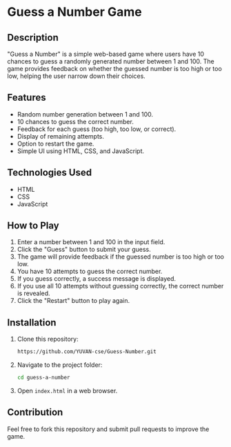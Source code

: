 # Guess a Number Game

## Description

"Guess a Number" is a simple web-based game where users have 10 chances to guess a randomly generated number between 1 and 100. The game provides feedback on whether the guessed number is too high or too low, helping the user narrow down their choices.

## Features

- Random number generation between 1 and 100.
- 10 chances to guess the correct number.
- Feedback for each guess (too high, too low, or correct).
- Display of remaining attempts.
- Option to restart the game.
- Simple  UI using HTML, CSS, and JavaScript.

## Technologies Used

- HTML
- CSS
- JavaScript

## How to Play

1. Enter a number between 1 and 100 in the input field.
2. Click the "Guess" button to submit your guess.
3. The game will provide feedback if the guessed number is too high or too low.
4. You have 10 attempts to guess the correct number.
5. If you guess correctly, a success message is displayed.
6. If you use all 10 attempts without guessing correctly, the correct number is revealed.
7. Click the "Restart" button to play again.

## Installation

1. Clone this repository:
   ```bash
   https://github.com/YUVAN-cse/Guess-Number.git
   ```
2. Navigate to the project folder:
   ```bash
   cd guess-a-number
   ```
3. Open `index.html` in a web browser.

## Contribution

Feel free to fork this repository and submit pull requests to improve the game.

##

